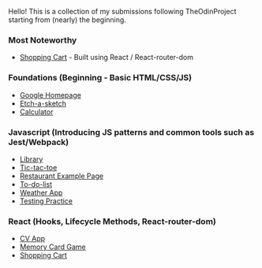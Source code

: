 Hello! This is a collection of my submissions following TheOdinProject starting from (nearly) the beginning.
### **Most Noteworthy**  
- [Shopping Cart](https://chadwick-b.github.io/theodinproject/shopping-cart/#/) - Built using React / React-router-dom  
  
### Foundations (Beginning - Basic HTML/CSS/JS)  
- [Google Homepage](https://chadwick-b.github.io/theodinproject/google-homepage/)  
- [Etch-a-sketch](https://chadwick-b.github.io/theodinproject/etch-a-sketch/)  
- [Calculator](https://chadwick-b.github.io/theodinproject/calculator/)  
  
  
### Javascript (Introducing JS patterns and common tools such as Jest/Webpack)  
- [Library](https://chadwick-b.github.io/theodinproject/library/)  
- [Tic-tac-toe](https://chadwick-b.github.io/theodinproject/tic-tac-toe/)  
- [Restaurant Example Page](https://chadwick-b.github.io/theodinproject/restaurant-page/)  
- [To-do-list](https://chadwick-b.github.io/theodinproject/to-do-list/)  
- [Weather App](https://chadwick-b.github.io/theodinproject/weather-app/)  
- [Testing Practice](https://github.com/Chadwick-B/theodinproject/tree/main/testing-practice)  
  
  
### React (Hooks, Lifecycle Methods, React-router-dom)  
- [CV App](https://chadwick-b.github.io/theodinproject/cv-app/)  
- [Memory Card Game](https://chadwick-b.github.io/theodinproject/memory-card/)  
- [Shopping Cart](https://chadwick-b.github.io/theodinproject/shopping-cart/#/)
